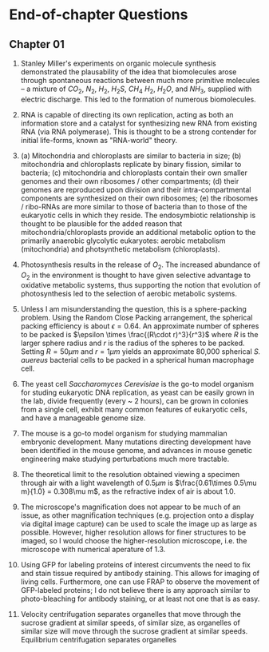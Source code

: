 # End-of-chapter Questions

## Chapter 01

1. Stanley Miller's experiments on organic molecule synthesis demonstrated the plausability of the idea that biomolecules arose through spontaneous reactions between much more primitive molecules – a mixture of $CO_2$, $N_2$, $H_2$, $H_2S$, $CH_4$ $H_2$, $H_2O$, and $NH_3$, supplied with electric discharge. This led to the formation of numerous biomolecules.

2. RNA is capable of directing its own replication, acting as both an information store and a catalyst for synthesizing new RNA from existing RNA (via RNA polymerase). This is thought to be a strong contender for initial life-forms, known as "RNA-world" theory.

3. (a) Mitochondria and chloroplasts are similar to bacteria in size; (b) mitochondria and chloroplasts replicate by binary fission, similar to bacteria; (c) mitochondria and chloroplasts contain their own smaller genomes and their own ribosomes / other compartments; (d) their genomes are reproduced upon division and their intra-compartmental components are synthesized on their own ribosomes; (e) the ribosomes / ribo-RNAs are more similar to those of bacteria than to those of the eukaryotic cells in which they reside. The endosymbiotic relationship is thought to be plausible for the added reason that mitochondria/chloroplasts provide an additional metabolic option to the primarily anaerobic glycolytic eukaryotes: aerobic metabolism (mitochondria) and photsynthetic metabolism (chloroplasts).

4. Photosynthesis results in the release of $O_2$. The increased abundance of $O_2$ in the environment is thought to have given selective advantage to oxidative metabolic systems, thus supporting the notion that evolution of photosynthesis led to the selection of aerobic metabolic systems.

5. Unless I am misunderstanding the question, this is a sphere-packing problem. Using the Random Close Packing arrangement, the spherical packing efficiency is about $\epsilon = 0.64$. An approximate number of spheres to be packed is $\epsilon \times \frac{(R\cdot r)^3}{r^3}$ where $R$ is the larger sphere radius and $r$ is the radius of the spheres to be packed. Setting $R = 50\mu m$  and $r = 1\mu m$ yields an approximate 80,000 spherical *S. auereus* bacterial cells to be packed in a spherical human macrophage cell.

6. The yeast cell *Saccharomyces Cerevisiae* is the go-to model organism for studing eukaryotic DNA replication, as yeast can be easily grown in the lab, divide frequently (every ~ 2 hours), can be grown in colonies from a single cell, exhibit many common features of eukaryotic cells, and have a manageable genome size.

7. The mouse is a go-to model organism for studying mammalian embryonic development. Many mutations directing development have been identified in the mouse genome, and advances in mouse genetic engineering make studying perturbations much more tractable.

8. The theoretical limit to the resolution obtained viewing a specimen through air with a light wavelength of $0.5\mu m$ is $\frac{0.61\times 0.5\mu m}{1.0} = 0.308\mu m$, as the refractive index of air is about 1.0.

9. The microscope's magnification does not appear to be much of an issue, as other magnification techniques (e.g. projection onto a display via digital image capture) can be used to scale the image up as large as possible. However, higher resolution allows for finer structures to be imaged, so I would choose the higher-resolution microscope, i.e. the microscope with numerical aperature of 1.3.

10. Using GFP for labeling proteins of interest circumvents the need to fix and stain tissue required by antibody staining. This allows for imaging of living cells. Furthermore, one can use FRAP to observe the movement of GFP-labeled proteins; I do not believe there is any approach similar to photo-bleaching for antibody staining, or at least not one that is as easy.

11. Velocity centrifugation separates organelles that move through the sucrose gradient at similar speeds, of similar size, as organelles of similar size will move through the sucrose gradient at similar speeds. Equilibrium centrifugation separates organelles